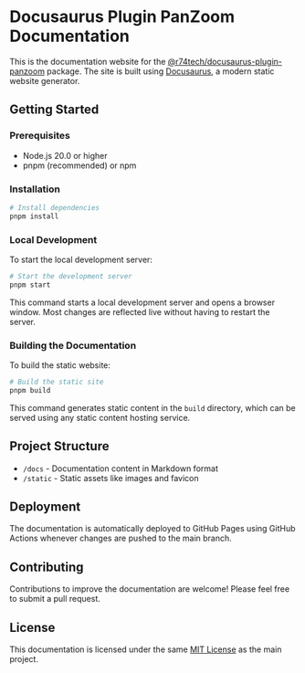 # Docusaurus Plugin PanZoom Documentation

This is the documentation website for the [@r74tech/docusaurus-plugin-panzoom](https://github.com/r74tech/docusaurus-plugin-panzoom) package. The site is built using [Docusaurus](https://docusaurus.io/), a modern static website generator.

## Getting Started

### Prerequisites

- Node.js 20.0 or higher
- pnpm (recommended) or npm

### Installation

```bash
# Install dependencies
pnpm install
```

### Local Development

To start the local development server:

```bash
# Start the development server
pnpm start
```

This command starts a local development server and opens a browser window. Most changes are reflected live without having to restart the server.

### Building the Documentation

To build the static website:

```bash
# Build the static site
pnpm build
```

This command generates static content in the `build` directory, which can be served using any static content hosting service.

## Project Structure

- `/docs` - Documentation content in Markdown format
- `/static` - Static assets like images and favicon

## Deployment

The documentation is automatically deployed to GitHub Pages using GitHub Actions whenever changes are pushed to the main branch.

## Contributing

Contributions to improve the documentation are welcome! Please feel free to submit a pull request.

## License

This documentation is licensed under the same [MIT License](https://github.com/r74tech/docusaurus-plugin-panzoom/blob/main/LICENSE) as the main project.
